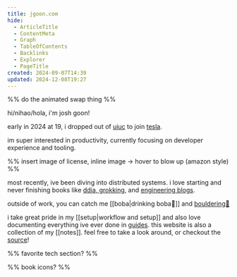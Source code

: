 ```yaml
---
title: jgoon.com
hide:
  - ArticleTitle
  - ContentMeta
  - Graph
  - TableOfContents
  - Backlinks
  - Explorer
  - PageTitle
created: 2024-09-07T14:39
updated: 2024-12-08T19:27
---
```


%% do the animated swap thing %%

hi/nihao/hola, i'm josh goon!

early in 2024 at 19, i dropped out of [uiuc](https://illinois.edu/) to join [tesla](https://www.tesla.com/).

im super interested in productivity, currently focusing on developer experience and tooling.

%% insert image of license, inline image -> hover to blow up (amazon style) %%

most recently, ive been diving into distributed systems. i love starting and never finishing books like [ddia, grokking](https://github.com/Jish2/system-design/?tab=readme-ov-file#books), and [engineering blogs](https://github.com/Jish2/system-design/?tab=readme-ov-file#engineering-blogs).

outside of work, you can catch me [[boba|drinking boba🧋]] and [bouldering🗿](#)

i take great pride in my [[setup|workflow and setup]] and also love documenting everything ive ever done in [guides](/guides). this website is also a collection of my [[notes]]. feel free to take a look around, or checkout the [source](https://github.com/Jish2/noted)!

%% favorite tech section? %%

%% book icons? %%